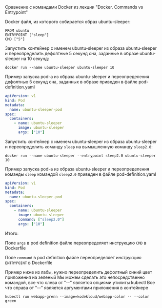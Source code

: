 Сравнение с командами Docker из лекции "Docker. Commands vs Entrypoint"

Docker файл, из которого собирается образ ubuntu-sleeper:

```
FROM ubuntu
ENTRYPOINT ["sleep"]
CMD ["5"]
```

Запустить контейнер с именем ubuntu-sleeper из образа ubuntu-sleeper и переопределить дефолтные 5 секунд сна, заданные в образе ubuntu-sleeper на 10 секунд:

`docker run --name ubuntu-sleeper ubuntu-sleeper 10`

Пример запуска pod-а из образа ubuntu-sleeper и переопределения дефолтных 5 секунд сна, заданных в образе приведен в файле pod-definition.yaml

```yaml
apiVersion: v1
kind: Pod
metadata:
  name: ubuntu-sleeper-pod
spec:
  containers:
    - name: ubuntu-sleeper
      image: ubuntu-sleeper
      args: ["10"]
```

Запустить контейнер с именем ubuntu-sleeper из образа ubuntu-sleeper и переопределить команду `sleep` на вымышленную команду `sleep2.0`:

`docker run --name ubuntu-sleeper --entrypoint sleep2.0 ubuntu-sleeper 10`

Пример запуска pod-а из образа ubuntu-sleeper и переопределения команды `sleep` командой `sleep2.0` приведен в файле pod-definition.yaml

```yaml
apiVersion: v1
kind: Pod
metadata:
  name: ubuntu-sleeper-pod
spec:
  containers:
    - name: ubuntu-sleeper
      image: ubuntu-sleeper
      command: ["sleep2.0"]
      args: ["10"]
```

Итого:

Поле `args` в pod definition файле переопределяет инструкцию `CMD` в Dockerfile

Поле `command` в pod definition файле переопределяет инструкцию `ENTRYPOINT` в Dockerfile

Пример ниже из лабы, нужно переопределить дефолтный синий цвет приложения на зеленый
Мы можем сделать это непосредственно командой, все что слева от "--" является опциями утилиты kubectl
Все что справа от "--" является аргументами приложения в контейнере

`kubectl run webapp-grenn --image=kodekloud/webapp-color -- --color green`